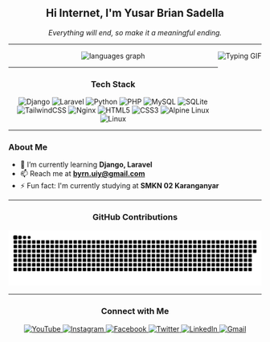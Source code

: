 <h2 align="center">Hi Internet, I'm Yusar Brian Sadella</h2>

<p align="center"><em>Everything will end, so make it a meaningful ending.</em></p>

---

<div align="center">
  <img src="https://github-readme-stats.vercel.app/api/top-langs?username=yusrb&locale=en&hide_title=false&layout=compact&card_width=320&langs_count=5&theme=tokyonight&hide_border=false" height="150" alt="languages graph" />
  <img align="right" height="150" src="https://media1.tenor.com/m/fy511Gg4ha4AAAAd/fast-typing-anime.gif" alt="Typing GIF" />
</div>

---

<h3 align="center">Tech Stack</h3>
<div align="center">
  <img src="https://cdn.jsdelivr.net/gh/devicons/devicon/icons/django/django-plain.svg" height="40" alt="Django" />
  <img src="https://cdn.jsdelivr.net/gh/devicons/devicon/icons/laravel/laravel-original.svg" height="40" alt="Laravel" />
  <img src="https://cdn.jsdelivr.net/gh/devicons/devicon/icons/python/python-original.svg" height="40" alt="Python" />
  <img src="https://cdn.jsdelivr.net/gh/devicons/devicon/icons/php/php-original.svg" height="40" alt="PHP" />
  <img src="https://cdn.simpleicons.org/mysql/4479A1" height="40" alt="MySQL" />
  <img src="https://cdn.jsdelivr.net/gh/devicons/devicon/icons/sqlite/sqlite-original.svg" height="40" alt="SQLite" />
  <img src="https://cdn.simpleicons.org/tailwindcss/06B6D4" height="40" alt="TailwindCSS" />
  <img src="https://cdn.simpleicons.org/nginx/009639" height="40" alt="Nginx" />
  <img src="https://cdn.jsdelivr.net/gh/devicons/devicon/icons/html5/html5-original.svg" height="40" alt="HTML5" />
  <img src="https://cdn.jsdelivr.net/gh/devicons/devicon/icons/css3/css3-original.svg" height="40" alt="CSS3" />
  <img src="https://cdn.simpleicons.org/alpinelinux/0D597F" height="40" alt="Alpine Linux" />
  <img src="https://skillicons.dev/icons?i=linux" height="40" alt="Linux" />
</div>

---

### About Me

- 🌱 I’m currently learning **Django, Laravel**
- 📫 Reach me at **byrn.uiy@gmail.com**
- ⚡ Fun fact: I'm currently studying at **SMKN 02 Karanganyar**

---

<h3 align="center">GitHub Contributions</h3>
<p align="center">
  <img src="https://github.com/yusrb/Yusrb/blob/main/github-user-contribution.svg" alt="GitHub Contribution" />
</p>

---

<h3 align="center">Connect with Me</h3>
<div align="center">
  <a href="https://www.youtube.com/@yourchannel" target="_blank">
    <img src="https://raw.githubusercontent.com/maurodesouza/profile-readme-generator/master/src/assets/icons/social/youtube/default.svg" width="55" height="35" alt="YouTube" />
  </a>
  <a href="https://www.instagram.com/btyo.skzo/" target="_blank">
    <img src="https://raw.githubusercontent.com/maurodesouza/profile-readme-generator/master/src/assets/icons/social/instagram/default.svg" width="55" height="35" alt="Instagram" />
  </a>
  <a href="https://web.facebook.com/ByrnzVk/" target="_blank">
    <img src="https://raw.githubusercontent.com/maurodesouza/profile-readme-generator/master/src/assets/icons/social/facebook/default.svg" width="55" height="35" alt="Facebook" />
  </a>
  <a href="https://x.com/ByrnS7K" target="_blank">
    <img src="https://raw.githubusercontent.com/maurodesouza/profile-readme-generator/master/src/assets/icons/social/twitter/default.svg" width="55" height="35" alt="Twitter" />
  </a>
  <a href="https://www.linkedin.com/in/yusar-brian-sadella-232901328/" target="_blank">
    <img src="https://raw.githubusercontent.com/maurodesouza/profile-readme-generator/master/src/assets/icons/social/linkedin/default.svg" width="55" height="35" alt="LinkedIn" />
  </a>
  <a href="mailto:byrn.uiy@gmail.com" target="_blank">
    <img src="https://raw.githubusercontent.com/maurodesouza/profile-readme-generator/master/src/assets/icons/social/gmail/default.svg" width="55" height="35" alt="Gmail" />
  </a>
</div>
